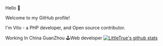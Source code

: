Hello 👋

Welcome to my GitHub profile!

I'm Vito - a PHP developer, and Open source contributor. 

Working In China GuanZhou 🕹Web developer  [![LittleTrue's github stats](https://github-readme-stats.vercel.app/api?username=LittleTrue)](https://github.com/anuraghazra/github-readme-stats)


